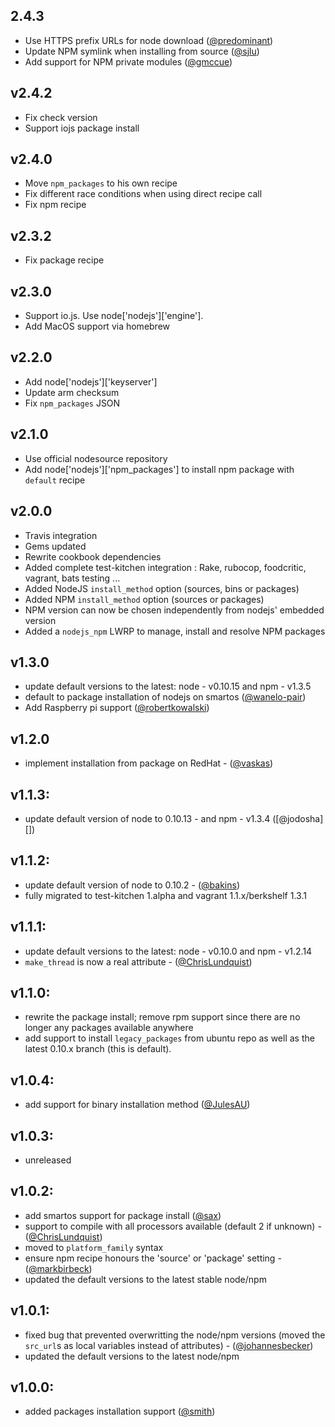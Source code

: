 ## 2.4.3
  * Use HTTPS prefix URLs for node download ([@predominant][])
  * Update NPM symlink when installing from source ([@sjlu][])
  * Add support for NPM private modules ([@gmccue][])

## v2.4.2
  * Fix check version
  * Support iojs package install

## v2.4.0
  * Move `npm_packages` to his own recipe
  * Fix different race conditions when using direct recipe call
  * Fix npm recipe

## v2.3.2
  * Fix package recipe

## v2.3.0
  * Support io.js. Use node['nodejs']['engine'].
  * Add MacOS support via homebrew

## v2.2.0
  * Add node['nodejs']['keyserver']
  * Update arm checksum
  * Fix `npm_packages` JSON

## v2.1.0
  * Use official nodesource repository
  * Add node['nodejs']['npm_packages'] to install npm package with `default` recipe

## v2.0.0 
  * Travis integration
  * Gems updated
  * Rewrite cookbook dependencies
  * Added complete test-kitchen integration : Rake, rubocop, foodcritic, vagrant, bats testing ...
  * Added NodeJS ```install_method``` option (sources, bins or packages)
  * Added NPM ```install_method``` option (sources or packages)
  * NPM version can now be chosen independently from nodejs' embedded version
  * Added a ```nodejs_npm``` LWRP to manage, install and resolve NPM packages

## v1.3.0
  * update default versions to the latest: node - v0.10.15 and npm - v1.3.5
  * default to package installation of nodejs on smartos ([@wanelo-pair][])
  * Add Raspberry pi support ([@robertkowalski][])

## v1.2.0
  * implement installation from package on RedHat - ([@vaskas][])

## v1.1.3:
  * update default version of node to 0.10.13 - and npm - v1.3.4 ([@jodosha][])

## v1.1.2:
  * update default version of node to 0.10.2 - ([@bakins][])
  * fully migrated to test-kitchen 1.alpha and vagrant 1.1.x/berkshelf 1.3.1

## v1.1.1:
  * update default versions to the latest: node - v0.10.0 and npm - v1.2.14
  * `make_thread` is now a real attribute - ([@ChrisLundquist][])


## v1.1.0:
  * rewrite the package install; remove rpm support since there are no longer any packages available anywhere
  * add support to install `legacy_packages` from ubuntu repo as well as the latest 0.10.x branch (this is default).

## v1.0.4:
  * add support for binary installation method ([@JulesAU][])

## v1.0.3:
  - unreleased

## v1.0.2:
  * add smartos support for package install ([@sax][])
  * support to compile with all processors available (default 2 if unknown) - ([@ChrisLundquist][])
  * moved to `platform_family` syntax
  * ensure npm recipe honours the 'source' or 'package' setting - ([@markbirbeck][])
  * updated the default versions to the latest stable node/npm

## v1.0.1:

 * fixed bug that prevented overwritting the node/npm versions (moved the `src_url`s as local variables instead of attributes) - ([@johannesbecker][])
 * updated the default versions to the latest node/npm

## v1.0.0:

* added packages installation support ([@smith][])

[@JulesAU]: https://github.com/JulesAU
[@sax]: https://github.com/sax
[@ChrisLundquist]: https://github.com/ChrisLundquist
[@markbirbeck]: https://github.com/markbirbeck
[@johannesbecker]: https://github.com/johannesbecker
[@smith]: https://github.com/smith
[@bakins]: https://github.com/bakins
[@vaskas]: https://github.com/vaskas
[@robertkowalski]: https://github.com/robertkowalski
[@wanelo-pair]: https://github.com/wanelo-pair
[@predominant]: https://github.com/predominant
[@sjlu]: https://github.com/sjlu
[@gmccue]: https://github.com/gmccue
